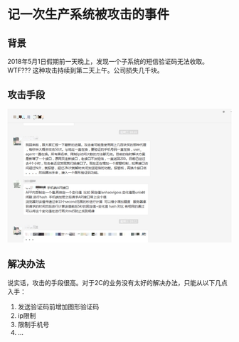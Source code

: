 # 记一次生产系统被攻击的事件
<authorAndTime dateTime='2018-04-29 16:21:06'/>

## 背景
2018年5月1日假期前一天晚上，发现一个子系统的短信验证码无法收取。WTF???
这种攻击持续到第二天上午。公司损失几千块。
## 攻击手段
<img src="./shortmsgattack.jpg" alt="短信恶意攻击" >

## 解决办法
说实话，攻击的手段很高。对于2C的业务没有太好的解决办法，只能从以下几点入手：

1. 发送验证码前增加图形验证码
2. ip限制
3. 限制手机号
4. ...

